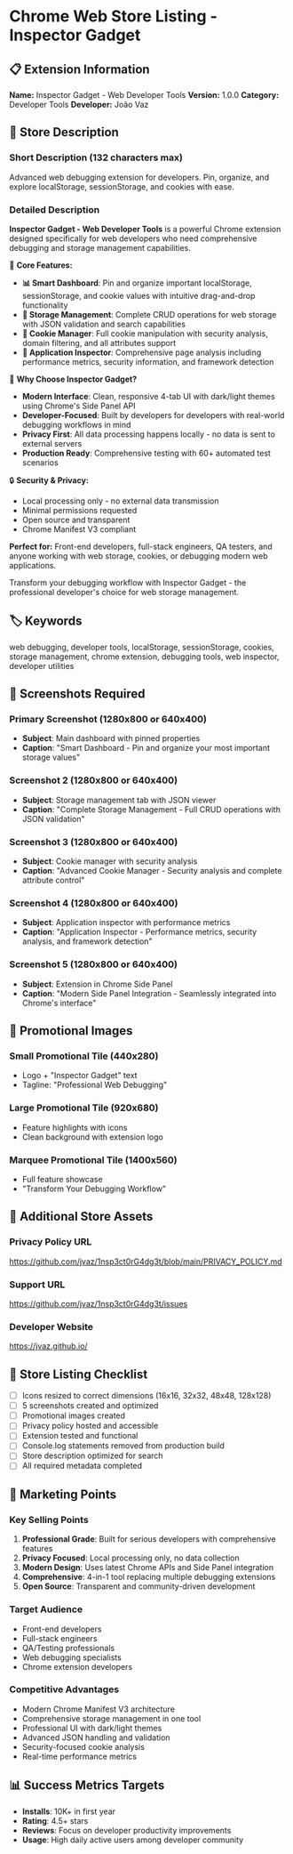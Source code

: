 # Chrome Web Store Listing - Inspector Gadget

## 📋 Extension Information

**Name:** Inspector Gadget - Web Developer Tools
**Version:** 1.0.0
**Category:** Developer Tools
**Developer:** João Vaz

## 📝 Store Description

### Short Description (132 characters max)
Advanced web debugging extension for developers. Pin, organize, and explore localStorage, sessionStorage, and cookies with ease.

### Detailed Description

**Inspector Gadget - Web Developer Tools** is a powerful Chrome extension designed specifically for web developers who need comprehensive debugging and storage management capabilities.

🔧 **Core Features:**
- **📊 Smart Dashboard**: Pin and organize important localStorage, sessionStorage, and cookie values with intuitive drag-and-drop functionality
- **💾 Storage Management**: Complete CRUD operations for web storage with JSON validation and search capabilities
- **🍪 Cookie Manager**: Full cookie manipulation with security analysis, domain filtering, and all attributes support
- **📱 Application Inspector**: Comprehensive page analysis including performance metrics, security information, and framework detection

🎯 **Why Choose Inspector Gadget?**
- **Modern Interface**: Clean, responsive 4-tab UI with dark/light themes using Chrome's Side Panel API
- **Developer-Focused**: Built by developers for developers with real-world debugging workflows in mind
- **Privacy First**: All data processing happens locally - no data is sent to external servers
- **Production Ready**: Comprehensive testing with 60+ automated test scenarios

🔒 **Security & Privacy:**
- Local processing only - no external data transmission
- Minimal permissions requested
- Open source and transparent
- Chrome Manifest V3 compliant

**Perfect for:** Front-end developers, full-stack engineers, QA testers, and anyone working with web storage, cookies, or debugging modern web applications.

Transform your debugging workflow with Inspector Gadget - the professional developer's choice for web storage management.

## 🏷️ Keywords
web debugging, developer tools, localStorage, sessionStorage, cookies, storage management, chrome extension, debugging tools, web inspector, developer utilities

## 📸 Screenshots Required

### Primary Screenshot (1280x800 or 640x400)
- **Subject**: Main dashboard with pinned properties
- **Caption**: "Smart Dashboard - Pin and organize your most important storage values"

### Screenshot 2 (1280x800 or 640x400)
- **Subject**: Storage management tab with JSON viewer
- **Caption**: "Complete Storage Management - Full CRUD operations with JSON validation"

### Screenshot 3 (1280x800 or 640x400)
- **Subject**: Cookie manager with security analysis
- **Caption**: "Advanced Cookie Manager - Security analysis and complete attribute control"

### Screenshot 4 (1280x800 or 640x400)
- **Subject**: Application inspector with performance metrics
- **Caption**: "Application Inspector - Performance metrics, security analysis, and framework detection"

### Screenshot 5 (1280x800 or 640x400)
- **Subject**: Extension in Chrome Side Panel
- **Caption**: "Modern Side Panel Integration - Seamlessly integrated into Chrome's interface"

## 🎨 Promotional Images

### Small Promotional Tile (440x280)
- Logo + "Inspector Gadget" text
- Tagline: "Professional Web Debugging"

### Large Promotional Tile (920x680)
- Feature highlights with icons
- Clean background with extension logo

### Marquee Promotional Tile (1400x560)
- Full feature showcase
- "Transform Your Debugging Workflow"

## 📜 Additional Store Assets

### Privacy Policy URL
https://github.com/jvaz/1nsp3ct0rG4dg3t/blob/main/PRIVACY_POLICY.md

### Support URL
https://github.com/jvaz/1nsp3ct0rG4dg3t/issues

### Developer Website
https://jvaz.github.io/

## 🏪 Store Listing Checklist

- [ ] Icons resized to correct dimensions (16x16, 32x32, 48x48, 128x128)
- [ ] 5 screenshots created and optimized
- [ ] Promotional images created
- [ ] Privacy policy hosted and accessible
- [ ] Extension tested and functional
- [ ] Console.log statements removed from production build
- [ ] Store description optimized for search
- [ ] All required metadata completed

## 🎯 Marketing Points

### Key Selling Points
1. **Professional Grade**: Built for serious developers with comprehensive features
2. **Privacy Focused**: Local processing only, no data collection
3. **Modern Design**: Uses latest Chrome APIs and Side Panel integration
4. **Comprehensive**: 4-in-1 tool replacing multiple debugging extensions
5. **Open Source**: Transparent and community-driven development

### Target Audience
- Front-end developers
- Full-stack engineers
- QA/Testing professionals
- Web debugging specialists
- Chrome extension developers

### Competitive Advantages
- Modern Chrome Manifest V3 architecture
- Comprehensive storage management in one tool
- Professional UI with dark/light themes
- Advanced JSON handling and validation
- Security-focused cookie analysis
- Real-time performance metrics

## 📊 Success Metrics Targets
- **Installs**: 10K+ in first year
- **Rating**: 4.5+ stars
- **Reviews**: Focus on developer productivity improvements
- **Usage**: High daily active users among developer community